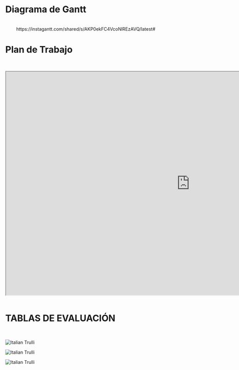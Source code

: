 <h1>Diagrama de Gantt </h1> <br>
<center>https://instagantt.com/shared/s/AKP0ekFC4VcoNlREzAVQ/latest# </center>


<h1>Plan de Trabajo</h1> <br>
  
  <p align="center"><iframe src="https://docs.google.com/spreadsheets/d/e/2PACX-1vRCrRrgpqYmBiuwkfiTDlqcV7c6PMCoq-FCTs3eWeQCNn2P-Qf-QORE6-E013LzVulpMtJTgeMcvpXb/pubhtml?widget=true&headers=false" width="1150" height="700"></iframe></p>
  
<center>
  <img src="http://i66.tinypic.com/2qa7jew.jpg" alt="" class="img-fluid img-rounded">
</center>



<h1>TABLAS DE EVALUACIÓN </h1> <br>
<p>
 
<p><img src="http://i66.tinypic.com/iw7zmq.jpg" alt="Italian Trulli"><p>

<p>
<p>
 
<p><img src="http://i65.tinypic.com/14y4k1d.jpg" alt="Italian Trulli"><p>

<p>

<p>
 
<p><img src="http://i64.tinypic.com/2hf18qc.png" alt="Italian Trulli"><p>

<p>
